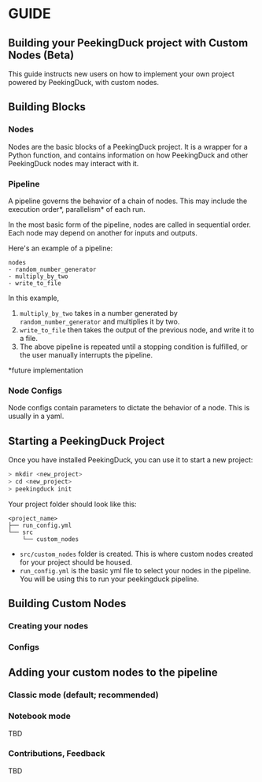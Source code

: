 # GUIDE
## Building your PeekingDuck project with Custom Nodes (Beta)

This guide instructs new users on how to implement your own project powered by PeekingDuck, with custom nodes.

## Building Blocks
### Nodes
Nodes are the basic blocks of a PeekingDuck project. It is a wrapper for a Python function, and contains information on how PeekingDuck and other PeekingDuck nodes may interact with it.

### Pipeline
A pipeline governs the behavior of a chain of nodes. This may include the execution order*, parallelism* of each run.

In the most basic form of the pipeline, nodes are called in sequential order. Each node may depend on another for inputs and outputs.

Here's an example of a pipeline:
```
nodes
- random_number_generator
- multiply_by_two
- write_to_file

```
In this example,

1. `multiply_by_two` takes in a number generated by `random_number_generator` and multiplies it by two.
2. `write_to_file` then takes the output of the previous node, and write it to a file.
3. The above pipeline is repeated until a stopping condition is fulfilled, or the user manually interrupts the pipeline.


*future implementation

### Node Configs
Node configs contain parameters to dictate the behavior of a node. This is usually in a yaml.

## Starting a PeekingDuck Project

Once you have installed PeekingDuck, you can use it to start a new project:
```bash
> mkdir <new_project>
> cd <new_project>
> peekingduck init
```

Your project folder should look like this:
```
<project_name>
├── run_config.yml
└── src
    └── custom_nodes
```

- `src/custom_nodes` folder is created. This is where custom nodes created for your project should be housed.
- `run_config.yml` is the basic yml file to select your nodes in the pipeline. You will be using this to run your peekingduck pipeline.

## Building Custom Nodes

### Creating your nodes

### Configs



## Adding your custom nodes to the pipeline

### Classic mode (default; recommended)


### Notebook mode
TBD



### Contributions, Feedback

TBD